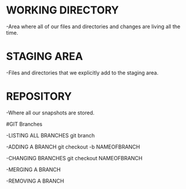 # WORKING DIRECTORY
-Area where all of our files and directories and changes are living all the time.


# STAGING AREA
-Files and directories that we explicitly add to the staging area.


# REPOSITORY
-Where all our snapshots are stored.

#GIT Branches

-LISTING ALL BRANCHES
git branch

-ADDING A BRANCH
git checkout -b NAMEOFBRANCH

-CHANGING BRANCHES
git checkout NAMEOFBRANCH

-MERGING A BRANCH

-REMOVING A BRANCH